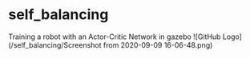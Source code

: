 # self_balancing
Training a robot with an Actor-Critic Network in gazebo
![GitHub Logo](/self_balancing/Screenshot from 2020-09-09 16-06-48.png)

